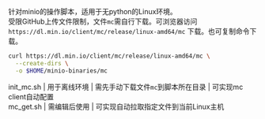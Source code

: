 针对minio的操作脚本，适用于无python的Linux环境。  
受限GitHub上传文件限制，文件`mc`需自行下载。可浏览器访问`https://dl.min.io/client/mc/release/linux-amd64/mc` 下载。也可复制命令下载。
```bash
curl https://dl.min.io/client/mc/release/linux-amd64/mc \
  --create-dirs \
  -o $HOME/minio-binaries/mc
  ```
init_mc.sh | 用于离线环境 | 需先手动下载文件`mc`到脚本所在目录 | 可实现mc client自动配置  
mc_get.sh | 需编辑后使用 | 可实现自动拉取指定文件到当前Linux主机
